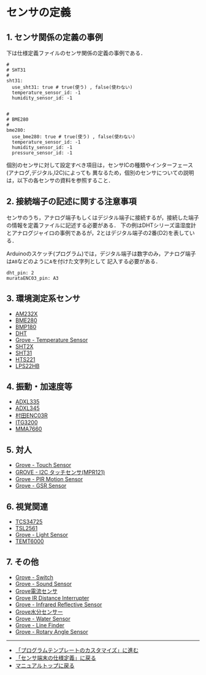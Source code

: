 # センサの定義

## 1. センサ関係の定義の事例
下は仕様定義ファイルのセンサ関係の定義の事例である．

```
#
# SHT31
#
sht31:
  use_sht31: true # true(使う) , false(使わない)
  temperature_sensor_id: -1
  humidity_sensor_id: -1


#
# BME280
#
bme280:
  use_bme280: true # true(使う) , false(使わない)
  temperature_sensor_id: -1
  humidity_sensor_id: -1
  pressure_sensor_id: -1
```

個別のセンサに対して設定すべき項目は，センサICの種類やインターフェース(アナログ,デジタル,I2C)によっても
異なるため，個別のセンサについての説明は，以下の各センサの資料を参照すること．

## 2. 接続端子の記述に関する注意事項
センサのうち，アナログ端子もしくはデジタル端子に接続するが，接続した端子の情報を定義ファイルに記述する必要がある．
下の例はDHTシリーズ温湿度計とアナログジャイロの事例であるが，2とはデジタル端子の2番(D2)を表している．

Arduinoのスケッチ(プログラム)では，デジタル端子は数字のみ，アナログ端子は``A0``などのように``A``を付けた文字列として
記入する必要がある．

```
dht_pin: 2
murataENC03_pin: A3
```


## 3. 環境測定系センサ

- [AM232X](sensors/AM232X.md)
- [BME280](sensors/BME280.md)
- [BMP180](sensors/BMP180.md)
- [DHT](sensors/DHT.md)
- [Grove - Temperature Sensor](sensors/Grove_Thermistor.md)
- [SHT2X](sensors/SHT2x.md)
- [SHT31](sensors/SHT31.md)
- [HTS221](sensors/HTS221.md)
- [LPS22HB](sensors/LPS22HB.md)

## 4. 振動・加速度等

- [ADXL335](sensors/ADXL335.md)
- [ADXL345](sensors/ADXL345.md)
- [村田ENC03R](sensors/ENC03R.md)
- [ITG3200](sensors/ITG3200.md)
- [MMA7660](sensors/MMA7660.md)


## 5. 対人

- [Grove - Touch Sensor](sensors/DigitalTouchSensor.md)
- [GROVE - I2C タッチセンサ(MPR121)](sensors/GroveI2cTouch.md)
- [Grove - PIR Motion Sensor](sensors/PIR_Sensor.md)
- [Grove - GSR Sensor](sensors/Grove_GSR.md)

## 6. 視覚関連

- [TCS34725](sensors/TCS34725.md)
- [TSL2561](sensors/TSL2561.md)
- [Grove - Light Sensor](sensors/Grove_Analog_Light.md)
- [TEMT6000](sensors/TEMT6000.md)


## 7. その他

- [Grove - Switch](sensors/DigitalSwitch.md)
- [Grove - Sound Sensor](sensors/Grove_Analog_Sound.md)
- [Grove電流センサ](sensors/Grove_Current.md)
- [Grove IR Distance Interrupter](sensors/Grove_IR_Distance_Interrupter.md)
- [Grove - Infrared Reflective Sensor](sensors/Grove_IR_Refrective_Sensor.md)
- [Grove水分センサー](sensors/Grove_Moisture.md)
- [Grove - Water Sensor](sensors/Grove_Water.md)
- [Grove - Line Finder](sensors/GroveLineFinder.md)
- [Grove - Rotary Angle Sensor](sensors/Rotary_Angle.md)



***
- [「プログラムテンプレートのカスタマイズ」に進む](Sketch_Customize.md)
- [「センサ端末の仕様定義」に戻る](TotalDefinition.md)
- [マニュアルトップに戻る](../Manual.md)
